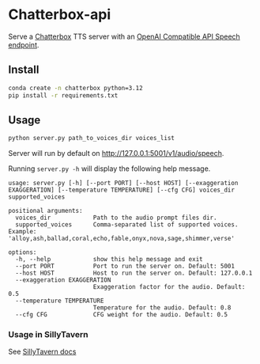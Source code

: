# Chatterbox-api

Serve a [Chatterbox](https://huggingface.co/ResembleAI/chatterbox) TTS server with an [OpenAI Compatible API Speech endpoint](https://platform.openai.com/docs/api-reference/audio/createSpeech).

## Install

```sh
conda create -n chatterbox python=3.12
pip install -r requirements.txt
```

## Usage

```sh
python server.py path_to_voices_dir voices_list
```

Server will run by default on http://127.0.0.1:5001/v1/audio/speech.

Running `server.py -h` will display the following help message.

```
usage: server.py [-h] [--port PORT] [--host HOST] [--exaggeration EXAGGERATION] [--temperature TEMPERATURE] [--cfg CFG] voices_dir supported_voices

positional arguments:
  voices_dir            Path to the audio prompt files dir.
  supported_voices      Comma-separated list of supported voices. Example: 'alloy,ash,ballad,coral,echo,fable,onyx,nova,sage,shimmer,verse'

options:
  -h, --help            show this help message and exit
  --port PORT           Port to run the server on. Default: 5001
  --host HOST           Host to run the server on. Default: 127.0.0.1
  --exaggeration EXAGGERATION
                        Exaggeration factor for the audio. Default: 0.5
  --temperature TEMPERATURE
                        Temperature for the audio. Default: 0.8
  --cfg CFG             CFG weight for the audio. Default: 0.5
```

### Usage in SillyTavern

See [SillyTavern docs](docs/usage-sillytavern.md)